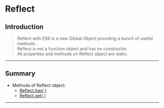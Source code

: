 # Reflect

## Introduction

> Reflect with ES6 is a new Global Object providing a bunch of useful methods.  
> Reflect is not a function object and has no constructor.  
> All properties and methods on Reflect object are static.

---

## Summary

- Methods of Reflect object:
  - [Reflect.has( )](Method/Reflect.has.md)
  - [Reflect.get( )](Method/Reflect.get.md)

---
